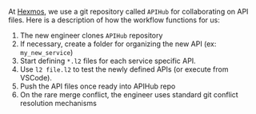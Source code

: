 At [Hexmos](http://hexmos.com), we use a git repository called `APIHub`
for collaborating on API files. Here is a description
of how the workflow functions for us:


1. The new engineer clones `APIHub` repository
1. If necessary, create a folder for organizing the new API (ex: `my_new_service`)
1. Start defining `*.l2` files for each service specific API. 
1. Use `l2 file.l2` to test the newly defined APIs (or execute from VSCode). 
1. Push the API files once ready into APIHub repo
1. On the rare merge conflict, the engineer uses standard git conflict resolution
   mechanisms